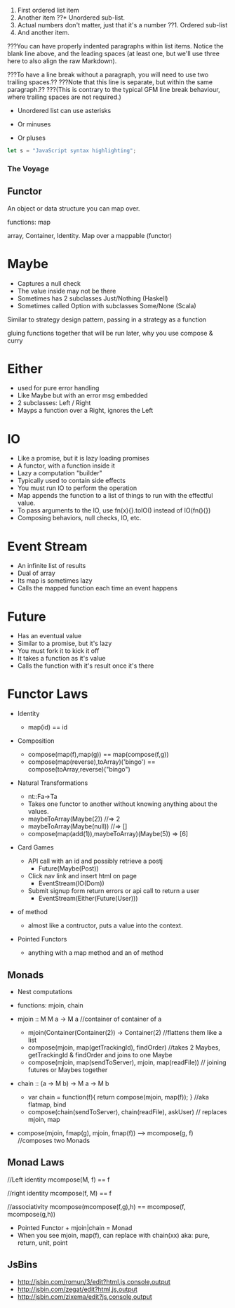 1. First ordered list item
2. Another item
??* Unordered sub-list.
1. Actual numbers don't matter, just that it's a number
??1. Ordered sub-list
4. And another item.

???You can have properly indented paragraphs within list items. Notice the blank line above, and the leading spaces (at least one, but we'll use three here to also align the raw Markdown).

???To have a line break without a paragraph, you will need to use two trailing spaces.??
???Note that this line is separate, but within the same paragraph.??
???(This is contrary to the typical GFM line break behaviour, where trailing spaces are not required.)

* Unordered list can use asterisks
- Or minuses
+ Or pluses

```javascript
let s = "JavaScript syntax highlighting";

```

### The Voyage


## Functor

An object or data structure you can map over.


functions: map

array, Container, Identity.
Map over a mappable (functor)

# Maybe

* Captures a null check
* The value inside may not be there
* Sometimes has 2 subclasses Just/Nothing (Haskell)
* Sometimes called Option with subclasses Some/None (Scala)

Similar to strategy design pattern, passing in a strategy as a function

gluing functions together that will be run later,
why you use compose & curry

# Either

* used for pure error handling
* Like Maybe but with an error msg embedded
* 2 subclasses:  Left / Right
* Mayps a function over a Right, ignores the Left

# IO

* Like a promise, but it is lazy loading promises
* A functor, with a function inside it
* Lazy a computation "builder"
* Typically used to contain side effects
* You must run IO to perform the operation
* Map appends the function to a list of things to run with the effectful value.
* To pass arguments to the IO, use fn(x){}.toIO() instead of IO(fn(){})
* Composing behaviors, null checks, IO, etc.

# Event Stream

* An infinite list of results
* Dual of array
* Its map is sometimes lazy
* Calls the mapped function each time
an event happens

# Future

* Has an eventual value
* Similar to a promise, but it's lazy
* You must fork it to kick it off
* It takes a function as it's value
* Calls the function with it's result once it's there

# Functor Laws

* Identity
  * map(id) == id

* Composition
  * compose(map(f),map(g)) == map(compose(f,g))
  * compose(map(reverse),toArray)('bingo') == compose(toArray,reverse)("bingo")

* Natural Transformations
  * nt::Fa->Ta
  * Takes one functor to another without knowing anything about the values.
  * maybeToArray(Maybe(2)) //=> 2
  * maybeToArray(Maybe(null)) //=> []
  * compose(map(add(1)),maybeToArray)(Maybe(5))
    => [6]
* Card Games
  * API call with an id and possibly retrieve a postj
    * Future(Maybe(Post))
  * Click nav link and insert html on page
    * EventStream(IO(Dom))
  * Submit signup form return errors or api call to return a user
    * EventStream(Either(Future(User)))


* of method
  * almost like a contructor, puts a value into the context.


* Pointed Functors
  * anything with a map method and an of method

## Monads

* Nest computations
* functions: mjoin, chain
* mjoin :: M M a -> M a  //container of container of a
  * mjoin(Container(Container(2))
   -> Container(2)
   //flattens them like a list
  * compose(mjoin, map(getTrackingId), findOrder) //takes 2 Maybes, getTrackingId & findOrder and joins to one Maybe
  * compose(mjoin, map(sendToServer), mjoin, map(readFile))  // joining futures or Maybes together

* chain :: (a -> M b) -> M a -> M b
  * var chain = function(f){
      return compose(mjoin, map(f));
    }
  //aka flatmap, bind
  * compose(chain(sendToServer), chain(readFile), askUser)
  // replaces mjoin, map

* compose(mjoin, fmap(g), mjoin, fmap(f))
 --> mcompose(g, f)  //composes two Monads

## Monad Laws

//Left identity
mcompose(M, f) == f

//right identity
mcompose(f, M) == f

//associativity
mcompose(mcompose(f,g),h) == mcompose(f, mcompose(g,h))



* Pointed Functor + mjoin|chain = Monad
* When you see mjoin, map(f), can replace with chain(xx)
aka: pure, return, unit, point

## JsBins

* http://jsbin.com/romun/3/edit?html,js,console,output
* http://jsbin.com/zegat/edit?html,js,output
* http://jsbin.com/zixema/edit?js,console,output
